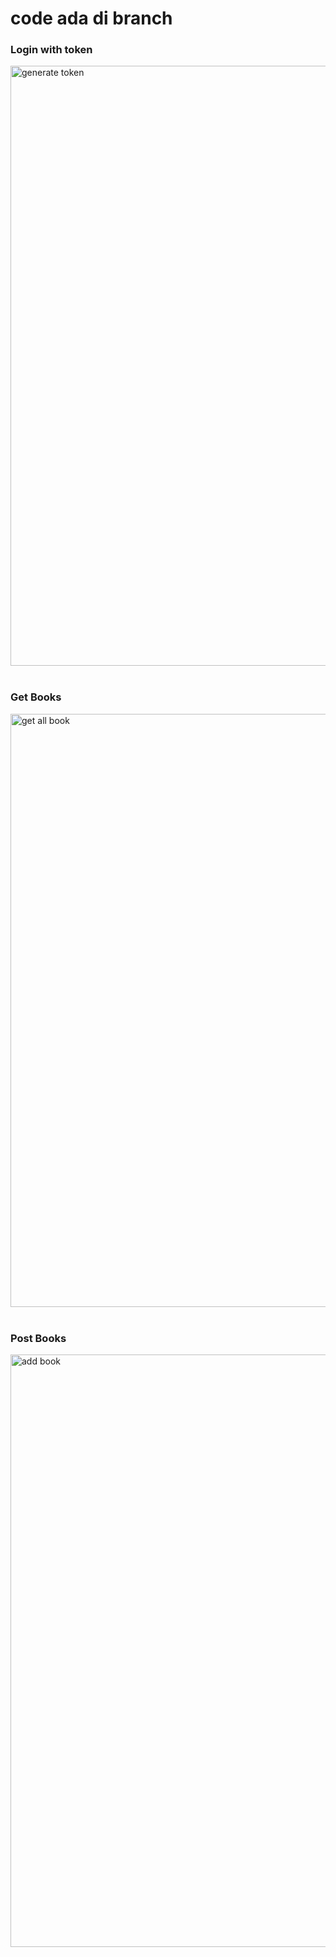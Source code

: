 <h1> code ada di branch </h1>


<h3>Login with token</h3>
<img width="960" alt="generate token" src="https://user-images.githubusercontent.com/90605557/147379369-b160ad6a-67a4-4208-b0c8-cdbeef0dbbaf.png">
<br></br>
<h3>Get Books</h3>
<img width="949" alt="get all book" src="https://user-images.githubusercontent.com/90605557/147379587-a89fd7a5-4d8b-4b2b-9a56-a8b4b8811b11.png">
<br></br>
<h3>Post Books</h3>
<img width="948" alt="add book" src="https://user-images.githubusercontent.com/90605557/147379585-79baada1-15cc-4358-bfc5-69bf1290a7ef.png">



